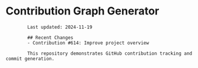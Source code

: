 # Contribution Graph Generator
            
            Last updated: 2024-11-19
            
            ## Recent Changes
            - Contribution #614: Improve project overview
            
            This repository demonstrates GitHub contribution tracking and commit generation.
        